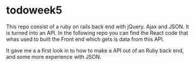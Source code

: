 # todoweek5


This repo consist of a ruby on rails back end with jQuery. Ajax and JSON. It is turned into an API. In the following repo you can find the React code that whas used to built the Front end which gets is data from this API.

It gave me a a first look in to how to make a API out of an Ruby back end, and some more experience with JSON. 
